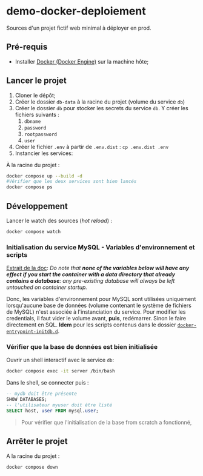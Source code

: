 # demo-docker-deploiement

Sources d'un projet fictif web minimal à déployer en prod.

## Pré-requis

- Installer [Docker (Docker Engine)](https://www.docker.com/get-started/) sur la machine hôte;

## Lancer le projet

1. Cloner le dépôt;
2. Créer le dossier `db-data` à la racine du projet (volume du service `db`)
3. Créer le dossier `db` pour stocker les secrets du service `db`. Y créer les fichiers suivants :
   1. `dbname`
   2. `password`
   3. `rootpassword`
   4. `user`
4. Créer le fichier `.env` à partir de `.env.dist` : `cp .env.dist .env`
5. Instancier les services:

À la racine du projet :
~~~bash
docker compose up --build -d
#Vérifier que les deux services sont bien lancés
docker compose ps
~~~

<!-- 
créer les secrets
 -->

## Développement

Lancer le watch des sources (*hot reload*) :

~~~bash
docker compose watch
~~~

### Initialisation du service MySQL - Variables d'environnement et scripts

[Extrait de la doc](https://hub.docker.com/_/mysql): *Do note that **none of the variables below will have any effect if you start the container with a data directory that already contains a database**: any pre-existing database will always be left untouched on container startup.*

Donc, les variables d'environnement pour MySQL sont utilisées uniquement lorsqu'aucune base de données (volume contenant le système de fichiers de MySQL) n'est associée à l'instanciation du service. Pour modifier les credentials, il faut vider le volume avant, **puis**, redémarrer. Sinon le faire directement en SQL. **Idem** pour les scripts contenus dans le dossier [`docker-entrypoint-initdb.d`](./docker-entrypoint-initdb.d/).

### Vérifier que la base de données est bien initialisée

Ouvrir un shell interactif avec le service `db`:

~~~bash
docker compose exec -it server /bin/bash
~~~

Dans le shell, se connecter puis :

~~~SQL
-- mydb doit être présente
SHOW DATABASES;
-- l'utilisateur myuser doit être listé
SELECT host, user FROM mysql.user;
~~~

> Pour vérifier que l'initialisation de la base from scratch a fonctionné, 

## Arrêter le projet

A la racine du projet :
~~~bash
docker compose down
~~~
